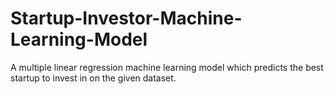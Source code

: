 # Startup-Investor-Machine-Learning-Model
A multiple linear regression machine learning model which predicts the best startup to invest in on the given dataset.
